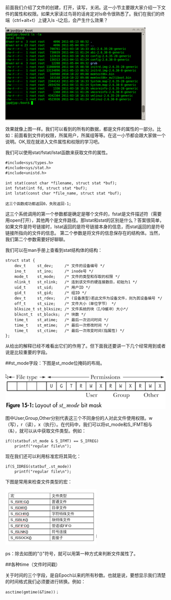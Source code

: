 前面我们介绍了文件的创建，打开，读写，关闭。这一小节主要跟大家介绍一下文件的属性和权限。如果大家读过鸟哥的话肯定对ls命令很熟悉了。我们在我们的终端（ctrl+alt+t）上键入ls -l之后，会产生什么效果？

![](images/ls.png)

效果就像上图一样。我们可以看到的所有的数据，都是文件的属性的一部分。比如：前面看到文件的权限，所属用户，所属组等等。在这一小节都会跟大家做一个说明。OK,现在就进入文件属性和权限的学习吧。

我们可以使用stat/fstat/lstat函数来获取文件的属性。
```
#include<sys/types.h>
#include<sys/stat.h>
#include<unistd.h>

int stat(const char *filename, struct stat *buf);
int fstat(int fd, struct stat *buf);
int lstat(const char *file_name, struct stat *buf);

这三个函数成功都返回0，失败返回-1;
```
这三个系统调用的第一个参数都是确定是哪个文件的，fstat是文件描述符（需要用open打开），其他两个是文件路径。那lstat和stat的区别是什么？答案很简单，如果文件是符号链接时，lstat返回的是符号链接本身的信息，而stat返回的是符号链接所指向的文件的信息。
第二个参数是将文件的信息保存在的结构体。当然，我们第二个参数需要好好聊聊。

我们可以在man手册上查看到stat结构体的结构：

```
struct stat {
    dev_t     st_dev;     /* 文件的设备编号 */
    ino_t     st_ino;     /* inode号 */
    mode_t    st_mode;    /* 文件的类型和存取的权限 */
    nlink_t   st_nlink;   /* 连到该文件的硬连接数目，初始为1 */
    uid_t     st_uid;     /* 用户ID */
    gid_t     st_gid;     /* 组ID */
    dev_t     st_rdev;    /* (设备类型)若此文件为设备文件，则为其设备编号 */
    off_t     st_size;    /* 文件大小（单位字节） */
    blksize_t st_blksize; /* 文件系统的块（I/O缓冲）大小*/
    blkcnt_t  st_blocks;  /* 块数 */
    time_t    st_atime;   /* 最后一次访问时间 */
    time_t    st_mtime;   /* 最后一次修改时间 */
    time_t    st_ctime;   /* 最后一次改变时间(指属性) */
};
```
从给出的解释已经不难看出它们的作用了。但下面我还要讲一下几个经常用到或者说是比较重要的字段。

##st_mode字段：下图是st_mode位掩码的布局。

![](images/st_mode.jpg)

图中User,Group,Other分别代表这三个不同身份的人对此文件使用权限。w（写），r（读），x（执行）。在代码中，我们可以将st_mode和S_IFMT相与（&），就可以从中获取文件类型。例如：

```
if((statbuf.st_mode & S_IFMT) == S_IFREG)
    printf("regular file\n");
```

现在我们还可以利用标准宏将其简化：

```
if(S_IDREG(statbuf_.st_mode))
    printf("regular file\n");
```
下图是常用来检查文件类型的宏：

![](images/testmacro.png)

ps：除去如图的"()"符号，就可以用第一种方式来判断文件属性了。

##各种time（文件时间戳）

关于时间的三个字段，是自Epoch以来的所有秒数。也就是说，要想显示我们清楚的时间格式我们必须要进行转换。例如：
```
asctime(gmtime(&Time))；

```



